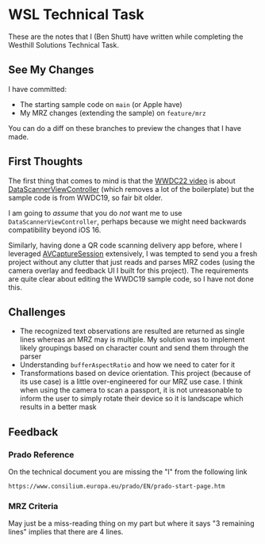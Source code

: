 # WSL Technical Task

These are the notes that I (Ben Shutt) have written while completing the Westhill Solutions Technical Task.

## See My Changes

I have committed:

- The starting sample code on `main` (or Apple have)
- My MRZ changes (extending the sample) on `feature/mrz`

You can do a diff on these branches to preview the changes that I have made.

## First Thoughts

The first thing that comes to mind is that the [WWDC22 video](https://developer.apple.com/videos/play/wwdc2022/10025/) is about [DataScannerViewController](https://developer.apple.com/documentation/visionkit/datascannerviewcontroller) (which removes a lot of the boilerplate) but the sample code is from WWDC19, so fair bit older.

I am going to _assume_ that you do *not* want me to use `DataScannerViewController`, perhaps because we might need backwards compatibility beyond iOS 16.

Similarly, having done a QR code scanning delivery app before, where I leveraged [AVCaptureSession](https://developer.apple.com/documentation/avfoundation/avcapturesession) extensively, I was tempted to send you a fresh project without any clutter that just reads and parses MRZ codes (using the camera overlay and feedback UI I built for this project).
The requirements are quite clear about editing the WWDC19 sample code, so I have not done this.

## Challenges

- The recognized text observations are resulted are returned as single lines whereas an MRZ may is multiple. My solution was to implement likely groupings based on character count and send them through the parser
- Understanding `bufferAspectRatio` and how we need to cater for it
- Transformations based on device orientation. This project (because of its use case) is a little over-engineered for our MRZ use case. I think when using the camera to scan a passport, it is not unreasonable to inform the user to simply rotate their device so it is landscape which results in a better mask

## Feedback

### Prado Reference

On the technical document you are missing the "l" from the following link

```
https://www.consilium.europa.eu/prado/EN/prado-start-page.htm
```

### MRZ Criteria

May just be a miss-reading thing on my part but where it says "3 remaining lines" implies that there are 4 lines.
